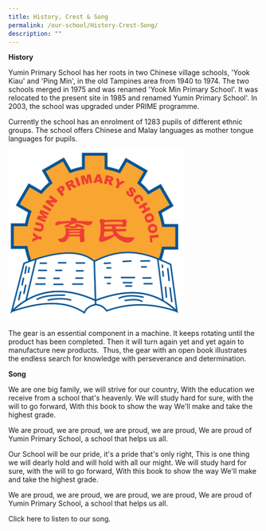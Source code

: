 ```yaml
---
title: History, Crest & Song
permalink: /our-school/History-Crest-Song/
description: ""
---
```

**History** 

Yumin Primary School has her roots in two Chinese village schools, 'Yook Kiau' and 'Ping Min', in the old Tampines area from 1940 to 1974. The two schools merged in 1975 and was renamed 'Yook Min Primary School'. It was relocated to the present site in 1985 and renamed Yumin Primary School'. In 2003, the school was upgraded under PRIME programme.

 
Currently the school has an enrolment of 1283 pupils of different ethnic groups. The school offers Chinese and Malay languages as mother tongue languages for pupils.

<img src="/images/schoolcrest.png" 
     style="width:70%">

The gear is an essential component in a machine. It keeps rotating until the product has been completed. Then it will turn again yet and yet again to manufacture new products.  Thus, the gear with an open book illustrates the endless search for knowledge with perseverance and determination.  



**Song**

We are one big family, we will strive for our country,
With the education we receive from a school that's heavenly.
We will study hard for sure, with the will to go forward,
With this book to show the way
We'll make and take the highest grade.

We are proud, we are proud, we are proud, we are proud,
We are proud of Yumin Primary School, a school that helps us all.

Our School will be our pride, it's a pride that's only right,
This is one thing we will dearly hold and will hold with all our might.
We will study hard for sure, with the will to go forward,
With this book to show the way
We'll make and take the highest grade. 

We are proud, we are proud, we are proud, we are proud,
We are proud of Yumin Primary School, a school that helps us all.

Click here to listen to our song.